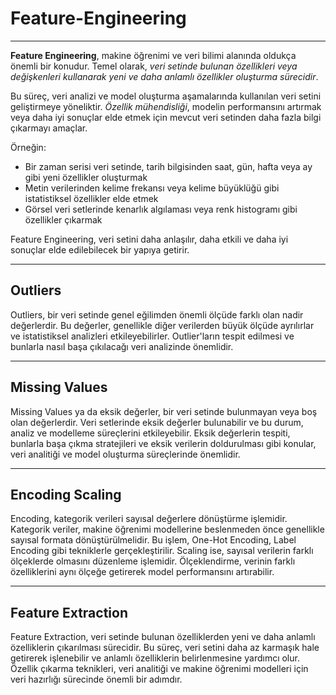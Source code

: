 # Feature-Engineering
***

**Feature Engineering**, makine öğrenimi ve veri bilimi alanında oldukça önemli bir konudur. Temel olarak, *veri setinde bulunan özellikleri veya değişkenleri kullanarak yeni ve daha anlamlı özellikler oluşturma sürecidir*.

Bu süreç, veri analizi ve model oluşturma aşamalarında kullanılan veri setini geliştirmeye yöneliktir. *Özellik mühendisliği*, modelin performansını artırmak veya daha iyi sonuçlar elde etmek için mevcut veri setinden daha fazla bilgi çıkarmayı amaçlar.

Örneğin:
- Bir zaman serisi veri setinde, tarih bilgisinden saat, gün, hafta veya ay gibi yeni özellikler oluşturmak
- Metin verilerinden kelime frekansı veya kelime büyüklüğü gibi istatistiksel özellikler elde etmek
- Görsel veri setlerinde kenarlık algılaması veya renk histogramı gibi özellikler çıkarmak

Feature Engineering, veri setini daha anlaşılır, daha etkili ve daha iyi sonuçlar elde edilebilecek bir yapıya getirir.
***
## **Outliers**
Outliers, bir veri setinde genel eğilimden önemli ölçüde farklı olan nadir değerlerdir. Bu değerler, genellikle diğer verilerden büyük ölçüde ayrılırlar ve istatistiksel analizleri etkileyebilirler. Outlier'ların tespit edilmesi ve bunlarla nasıl başa çıkılacağı veri analizinde önemlidir.
***
## **Missing Values**
Missing Values ya da eksik değerler, bir veri setinde bulunmayan veya boş olan değerlerdir. Veri setlerinde eksik değerler bulunabilir ve bu durum, analiz ve modelleme süreçlerini etkileyebilir. Eksik değerlerin tespiti, bunlarla başa çıkma stratejileri ve eksik verilerin doldurulması gibi konular, veri analitiği ve model oluşturma süreçlerinde önemlidir.
***
## **Encoding Scaling**
Encoding, kategorik verileri sayısal değerlere dönüştürme işlemidir. Kategorik veriler, makine öğrenimi modellerine beslenmeden önce genellikle sayısal formata dönüştürülmelidir. Bu işlem, One-Hot Encoding, Label Encoding gibi tekniklerle gerçekleştirilir. Scaling ise, sayısal verilerin farklı ölçeklerde olmasını düzenleme işlemidir. Ölçeklendirme, verinin farklı özelliklerini aynı ölçeğe getirerek model performansını artırabilir.
***
## **Feature Extraction**
Feature Extraction, veri setinde bulunan özelliklerden yeni ve daha anlamlı özelliklerin çıkarılması sürecidir. Bu süreç, veri setini daha az karmaşık hale getirerek işlenebilir ve anlamlı özelliklerin belirlenmesine yardımcı olur. Özellik çıkarma teknikleri, veri analitiği ve makine öğrenimi modelleri için veri hazırlığı sürecinde önemli bir adımdır.
